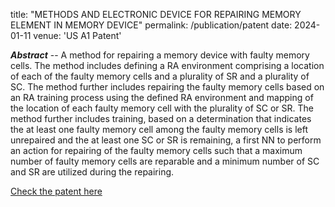 
title: "METHODS AND ELECTRONIC DEVICE FOR REPAIRING MEMORY ELEMENT IN MEMORY DEVICE"
permalink: /publication/patent
date: 2024-01-11
venue: 'US A1 Patent'


_**Abstract**_ -- A method for repairing a memory device with faulty memory cells. The method includes defining a RA environment comprising a location of each of the faulty memory cells and a plurality of SR and a plurality of SC. The method further includes repairing the faulty memory cells based on an RA training process using the defined RA environment and mapping of the location of each faulty memory cell with the plurality of SC or SR. The method further includes training, based on a determination that indicates the at least one faulty memory cell among the faulty memory cells is left unrepaired and the at least one SC or SR is remaining, a first NN to perform an action for repairing of the faulty memory cells such that a maximum number of faulty memory cells are reparable and a minimum number of SC and SR are utilized during the repairing.

[Check the patent here](https://patentcenter.uspto.gov/applications/18218893/)




